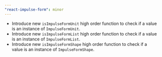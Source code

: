 ```yaml
---
"react-impulse-form": minor
---
```


- Introduce new `isImpulseFormUnit` high order function to check if a value is an instance of `ImpulseFormUnit`.
- Introduce new `isImpulseFormList` high order function to check if a value is an instance of `ImpulseFormList`.
- Introduce new `isImpulseFormShape` high order function to check if a value is an instance of `ImpulseFormShape`.
